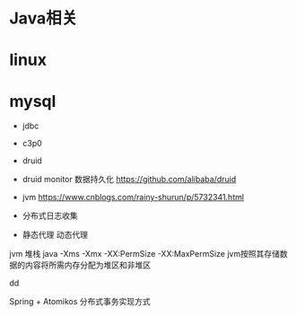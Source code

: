 # Java相关
# linux
# mysql


* jdbc
* c3p0
* druid 
* druid monitor 数据持久化
    https://github.com/alibaba/druid
* jvm https://www.cnblogs.com/rainy-shurun/p/5732341.html
* 分布式日志收集

* 静态代理 动态代理


jvm 堆栈 
java  -Xms -Xmx -XX:PermSize -XX:MaxPermSize
jvm按照其存储数据的内容将所需内存分配为堆区和非堆区

dd

Spring + Atomikos 分布式事务实现方式